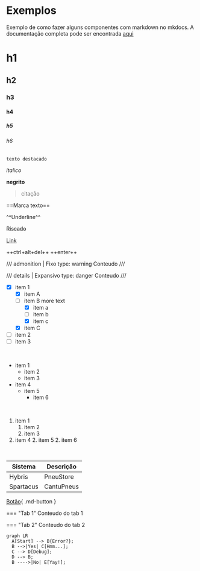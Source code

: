 # Exemplos

Exemplo de como fazer alguns componentes com markdown no mkdocs. A documentação completa pode ser encontrada [aqui](https://squidfunk.github.io/mkdocs-material/reference/lists/)

# h1

## h2

### h3

#### h4

##### h5

###### h6

`texto destacado`

*italico*

**negrito**

> citação

==Marca texto==

^^Underline^^

~~Riscado~~

[Link](https://www.pneustore.com.br/)

++ctrl+alt+del++ ++enter++

/// admonition | Fixo
    type: warning
Conteudo
///

/// details | Expansivo
    type: danger
Conteudo
///


-   [X] item 1
    *   [X] item A
    *   [ ] item B 
    more text
        +   [x] item a
        +   [ ] item b
        +   [x] item c
    *   [X] item C
-   [ ] item 2
-   [ ] item 3

<br/>

- item 1
    - item 2
    - item 3
- item 4
    - item 5
        - item 6

<br/>

1. item 1
    1. item 2
    2. item 3
2. item 4
    2. item 5
        2. item 6

<br/>

| Sistema | Descrição |
|--|--|
| Hybris | PneuStore |
| Spartacus | CantuPneus |

[Botão](#){ .md-button }

=== "Tab 1"
    Conteudo do tab 1

=== "Tab 2"
    Conteudo do tab 2


``` mermaid
graph LR
  A[Start] --> B{Error?};
  B -->|Yes| C[Hmm...];
  C --> D[Debug];
  D --> B;
  B ---->|No| E[Yay!];
```